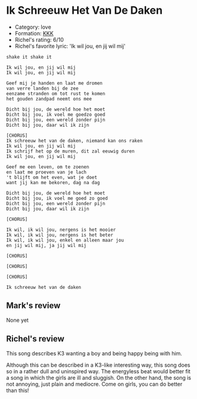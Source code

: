 # Ik Schreeuw Het Van De Daken

 * Category: love
 * Formation: [KKK](Kkk.md)
 * Richel's rating: 6/10
 * Richel's favorite lyric: 'Ik wil jou, en jij wil mij'

```
shake it shake it

Ik wil jou, en jij wil mij
Ik wil jou, en jij wil mij

Geef mij je handen en laat me dromen
van verre landen bij de zee
eenzame stranden om tot rust te komen
het gouden zandpad neemt ons mee

Dicht bij jou, de wereld hoe het moet
Dicht bij jou, ik voel me goedzo goed
Dicht bij jou, een wereld zonder pijn
Dicht bij jou, daar wil ik zijn

[CHORUS]
Ik schreeuw het van de daken, niemand kan ons raken
Ik wil jou, en jij wil mij
Ik schrijf het op de muren, dit zal eeuwig duren
Ik wil jou, en jij wil mij

Geef me een leven, om te zoenen
en laat me proeven van je lach
't blijft om het even, wat je doet
want jij kan me bekoren, dag na dag

Dicht bij jou, de wereld hoe het moet
Dicht bij jou, ik voel me goed zo goed
Dicht bij jou, een wereld zonder pijn
Dicht bij jou, daar wil ik zijn

[CHORUS]

Ik wil, ik wil jou, nergens is het mooier
Ik wil, ik wil jou, nergens is het beter
Ik wil, ik wil jou, enkel en alleen maar jou
en jij wil mij, ja jij wil mij

[CHORUS]

[CHORUS]

[CHORUS]

Ik schreeuw het van de daken

```

## Mark's review

None yet

## Richel's review

This song describes K3 wanting a boy and being happy being with him.

Although this can be described in a K3-like interesting way, this song does so in a rather
dull and uninspired way. The energyless beat would better fit a song in which the girls are
ill and sluggish. On the other hand, the song is not annoying, just plain and mediocre.
Come on girls, you can do better than this!
